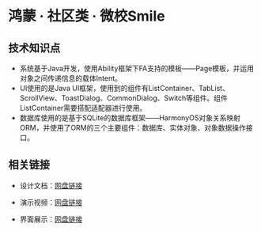 # 鸿蒙 · 社区类 · 微校Smile
## 技术知识点
- 系统基于Java开发，使用Ability框架下FA支持的模板——Page模板，并运用对象之间传递信息的载体Intent。
- UI使用的是Java UI框架，使用到的组件有ListContainer、TabList、ScrollView、ToastDialog、CommonDialog、Switch等组件。组件ListContainer需要搭配适配器进行使用。
- 数据库使用的是基于SQLite的数据库框架——HarmonyOS对象关系映射ORM，并使用了ORM的三个主要组件：数据库、实体对象、对象数据操作接口。

## 相关链接

- 设计文档：[网盘链接](https://pan.baidu.com/s/1VPGuU40S5AL9hNXvohyifA?pwd=0608)

- 演示视频：[网盘链接](https://pan.baidu.com/s/1XWUYrzGo_AfjboG7V2LZLA?pwd=0608)

- 界面展示：[网盘链接](https://pan.baidu.com/s/1fCWb-oCaZkyb72_iN88s8w?pwd=0608)

